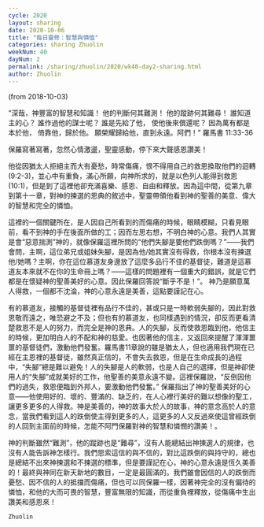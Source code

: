 ```yaml
---
cycle: 2020
layout: sharing
date: 2020-10-06
title: "每日靈修：智慧與憐恤"
categories: sharing Zhuolin
weekNum: 40
dayNum: 2
permalink: /sharing/zhuolin/2020/wk40-day2-sharing.html
author: Zhuolin
---
```

(from 2018-10-03)

“深哉，神豐富的智慧和知識！ 他的判斷何其難測！ 他的蹤跡何其難尋！ 誰知道主的心？ 誰作過他的謀士呢？ 誰是先給了他， 使他後來償還呢？ 因為萬有都是本於他， 倚靠他，歸於他。 願榮耀歸給他，直到永遠。阿們！” 羅馬書 11:33-36  

保羅寫著寫著，忽然心情激盪，聖靈感動，停下來大聲感恩讚美！  

他從因猶太人拒絕主而大有憂愁，時常傷痛，恨不得用自己的救恩換取他們的迴轉(9:2-3)，並心中有重負，滿心所願，向神所求的，就是以色列人能得到救恩(10:1)，但是到了這裡他卻充滿喜樂、感恩、自由和釋放。因為這中間，從第九章到第十一章，對神的揀選的恩典的敘述中，聖靈帶領他看到神的聖善的美意、偉大的智慧和完全的憐恤。  

這裡的一個關鍵所在，是人因自己所看到的而傷痛的時候，眼睛模糊，只看見眼前，看不到神的手在後面所做的工；因而左思右想，不明白神的心意。我們人其實是會“惡意揣測”神的，就像保羅這裡所問的“他們失腳是要他們跌倒嗎？”——我們會問，主啊，這位弟兄或姐妹失腳，是因為他/她其實沒有得救，你根本沒有揀選他/她嗎？主啊，你在這位慕道友身邊放了這麼多品行不佳的基督徒，難道是這慕道友本來就不在你的生命冊上嗎？——這樣的問題裡有一個重大的錯誤，就是它們都是在懷疑神的聖善美好的心意。因此保羅回答說“斷乎不是！”。 神乃是願意萬人得救，一個都不沈淪，神的心意永遠是美善，這點要謹記在心。  

有的慕道友，接觸的基督徒裡有品行不佳的，甚或只是一時軟弱失腳的，因此對救恩敬而遠之，唯恐避之不及；但也有的慕道友，也同樣遇到的情況，卻反而更看清楚救恩不是人的努力，而完全是神的恩典。人的失腳，反而使救恩臨到他，他信主的時候，更加明白人的不配和神的慈愛。也因著他的信主，又返回來提醒了渾渾噩噩的基督徒們，激動他們發奮。羅馬書11章說的雖是猶太人，但也適用我們現在已經在主恩裡的基督徒，雖然真正信的，不會失去救恩，但是在生命成長的過程中，“失腳”總是難以避免！人的失腳是人的軟弱，也是人自己的選擇，但是神卻使用人的“失腳”成就美好的工作，他聖善的美意永遠不變。這裡保羅說，“反倒因他們的過失，救恩便臨到外邦人，要激動他們發奮。” 保羅指出了神的聖善美好的心意——他使用好的、壞的、豐滿的、缺乏的，在人心裡行美好的難以想像的聖工，讓更多更多的人得救。神是美善的，神的故事大於人的故事，神的意念高於人的意念，當我們看到這人的跌倒使主得到更多的人，這更多的人又反過來使這曾經跌倒的人回到主面前的時候，怎能不阿門保羅對神的智慧和憐憫的讚美！。  

神的判斷雖然“難測”，他的蹤跡也是“難尋”，沒有人能總結出神揀選人的規律，也沒有人能告訴神怎樣行。我們思索這信的與不信的，對比這跌倒的與持守的，總也是總結不出來神揀選和不揀選的標準，但是要謹記在心，神的心意永遠是恆久美善的！最終與神同在新天新地的數目，一定是最圓滿的。我們雖會因信的人的跌倒而憂愁、因不信的人的抵擋而傷痛，但也可以同保羅一樣，因著神完全的沒有偏待的憐恤，和他的大而可畏的智慧，豐富無限的知識，而從重負裡釋放，從傷痛中生出讚美和感恩來！  

`Zhuolin`  

